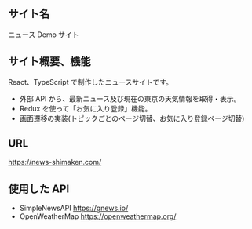 ## サイト名

ニュース Demo サイト

## サイト概要、機能

React、TypeScript で制作したニュースサイトです。

- 外部 API から、最新ニュース及び現在の東京の天気情報を取得・表示。
- Redux を使って「お気に入り登録」機能。
- 画面遷移の実装(トピックごとのページ切替、お気に入り登録ページ切替)

## URL

https://news-shimaken.com/

## 使用した API

- SimpleNewsAPI https://gnews.io/
- OpenWeatherMap https://openweathermap.org/
